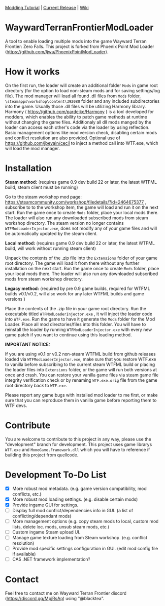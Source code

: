 [Modding Tutorial](https://github.com/BlackteaGit/WaywardTerranFrontierModLoader/wiki/A-Quick-Introduction-To-DLL-Modding) | [Current Release](https://github.com/BlackteaGit/WaywardTerranFrontierModLoader/releases) | [Wiki](https://github.com/BlackteaGit/WaywardTerranFrontierModLoader/wiki)
# WaywardTerranFrontierModLoader

A tool to enable loading multiple mods into the game Wayward Terran Frontier: Zero Falls. This project is forked from Phoenix Point Mod Loader
(https://github.com/Ijwu/PhoenixPointModLoader).

# How it works

On the first run, the loader will create an additional folder `Mods` in game root directory (for the option to load non-steam mods and for saving settings/log file).
The mod manager will load all found .dll files from `Mods` folder, `\steamapps\workshop\content\392080` folder and any included subdirectories into the game. Usually those .dll files will be utilizing Harmony library.
Harmony ( https://github.com/pardeike/Harmony ) is a tool developed for modders, which enables the ability to patch game methods at runtime without changing the game files.
Additionaly all dll mods manged by the loader can access each other's code via the loader by using reflection.
Basic management options like mod version check, disabling certain mods and conflict resolution are also provided.
Optional use of https://github.com/jbevain/cecil to inject a method call into WTF.exe, which will load the mod manager.

# Installation

**Steam method:** (requires game 0.9 dev build 22 or later, the latest WTFML build, steam client must be running)

Go to the steam workshop mod page: https://steamcommunity.com/workshop/filedetails/?id=2464675377 ,
subscribe to to the workshop item, the game will load and run it on the next start.
Run the game once to create `Mods` folder, place your local mods there. The loader will also run any downloaded subscribed mods from steam workshop directory.
The steam version no longer contains `WTFModLoaderInjector.exe`, does not modify any of your game files and will be automatically updated by the steam client.

**Local method:** (requires game 0.9 dev build 22 or later, the latest WTFML build, will work without running steam client)

Unpack the contents of the .zip file into the `Extensions` folder of your game root directory.
The game will load it from there without any further installation on the next start.
Run the game once to create `Mods` folder, place your local mods there. The loader will also run any downloaded subscribed mods from steam workshop directory.

**Legacy method:** (required by pre 0.9 game builds, required for WTFML builds v0.1/v0.2, will also work for any later WTFML builds and game versions )

Place the contents of the .zip file in your game root directory. Run the executable titled `WTFModLoaderInjector.exe` , it will inject the loader code into `WTF.exe`.
Run the game to have it generate the `Mods` folder for the Mod Loader. Place all mod directories/files into this folder.
You will have to reinstall the loader by running `WTFModLoaderInjector.exe` with every new game patch if you want to continue using this loading method.

**IMPORTANT NOTICE:** 

If you are using v0.1 or v0.2 non-steam WTFML build from github releases loaded via `WTFModLoaderInjector.exe`, make sure that you restore WTF.exe to vanilla before subscribing to the current steam WTFML build or placing the loader files into `Extensions` folder, or the game will run both versions at once and crash.
You can restore your vanilla game files via steam game file integrity verification check or by renaming `WTF.exe.orig` file from the game root directory back to `WTF.exe`.

Please report any game bugs with installed mod loader to me first, or make sure that you can reproduce them in vanilla game before reporting them to WTF devs.

# Contribute

You are welcome to contribute to this project in any way, please use the "development" branch for development.
This project uses game librarys `WTF.exe` and `MonoGame.Framework.dll` which you will have to reference if building this project from quellcode.

# Development To-Do List

- [x] More robust mod metadata. (e.g. game version compatibility, mod conflicts, etc.)
- [x] More robust mod loading settings. (e.g. disable certain mods)
- [x] Provide ingame GUI for settings.
- [ ] Display full mod conflict/dependencies info in GUI. (a list of conflicting/dependant mods)
- [ ] More management options (e.g. copy steam mods to local, custom mod lists, delete loc. mods, unsub steam mods, etc.)
- [ ] Custom ingame Steam upload UI.
- [ ] Manage game texture loading from Steam workshop. (e.g. conflict resolution)
- [ ] Provide mod specific settings configuration in GUI. (edit mod config file if available)
- [ ] CAS .NET framework implementation?

# Contact

 Feel free to contact me on Wayward Terran Frontier discord (https://discord.gg/MpjRsAp) using "@blacktea".
